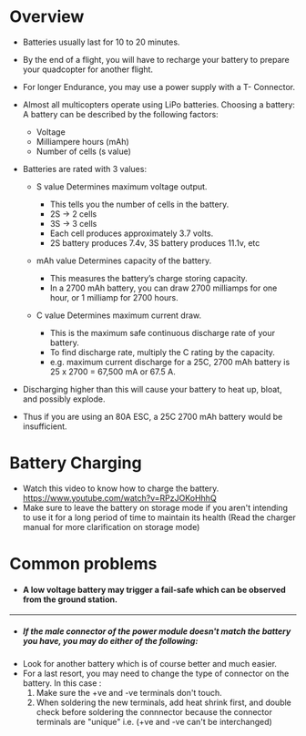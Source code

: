 # Overview


* Batteries usually last for 10 to 20 minutes. 
* By the end of a flight, you will have to recharge your battery to prepare your quadcopter for another flight.
*  For longer Endurance, you may use a power supply with a T- Connector.

* Almost all multicopters operate using LiPo batteries.
Choosing a battery:
A battery can be described by the following factors:

    - Voltage
    - Milliampere hours (mAh)
    - Number of cells (s value)

* Batteries are rated with 3 values:

    - S value Determines maximum voltage output.
      - This tells you the number of cells in the battery.
      - 2S -> 2 cells 
      - 3S -> 3 cells 
      - Each cell produces approximately 3.7 volts.
      - 2S battery produces 7.4v, 3S battery produces 11.1v, etc

    - mAh value Determines capacity of the battery.
      - This measures the battery’s charge storing capacity. 
      - In a 2700 mAh battery, you can draw 2700 milliamps for one hour, or 1 milliamp for 2700 hours.

    - C value Determines maximum current draw.
      - This is the maximum safe continuous discharge rate of your battery.
      - To find discharge rate, multiply the C rating by the capacity.
      - e.g. maximum current discharge for a 25C, 2700 mAh battery is 25 x 2700 = 67,500 mA or 67.5 A. 
      
* Discharging higher than this will cause your battery to heat up, bloat, and possibly explode.
* Thus if you are using an 80A ESC, a 25C 2700 mAh battery would be insufficient.

  
 # Battery Charging
                         
- Watch this video to know how to charge the battery.
https://www.youtube.com/watch?v=RPzJOKoHhhQ
- Make sure to leave the battery on storage mode if you aren't intending to use it for a long period of time to maintain its health
   (Read the charger manual for more clarification on storage mode)


# Common problems 
                        
* #### A low voltage battery may trigger a fail-safe which can be observed from the ground station.
---------------------
* ##### If the male connector of the power module doesn't match the battery you have, you may do either of the following:
- Look for another battery which is of course better and much easier.
- For a last resort, you may need to change the type of connector on the battery. In this case :
  1.  Make sure the +ve and -ve terminals don't touch.
  2.  When soldering the new terminals, add heat shrink first,
    and double check before soldering the connnector because the connector terminals are "unique"
    i.e. (+ve and -ve can't be interchanged)
